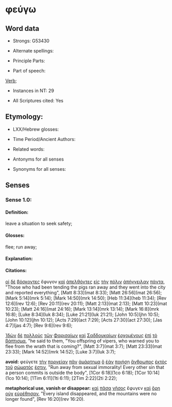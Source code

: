 # φεύγω 

<!-- Status: S2=NeedsFinalCheck -->
<!-- Lexica used for edits: BDAG, FFM, LN, A-S -->

## Word data

* Strongs: G53430

* Alternate spellings:

* Principle Parts: 

* Part of speech: 

[Verb](http://ugg.readthedocs.io/en/latest/verb.html); 

* Instances in NT: 29

* All Scriptures cited: Yes

## Etymology: 

* LXX/Hebrew glosses: 

* Time Period/Ancient Authors: 

* Related words: 

* Antonyms for all senses

* Synonyms for all senses: 

## Senses 

### Sense 1.0:

#### Definition: 

leave a situation to seek safety;

#### Glosses:

flee; run away;

#### Explanation:

#### Citations:

[οἱ](../G35880/01.md) [δὲ](../G11610/01.md) [βόσκοντες](../G10060/01.md) ἔφυγον [καὶ](../G25320/01.md) [ἀπελθόντες](../G05650/01.md) [εἰς](../G15190/01.md) [τὴν](../G35880/01.md) [πόλιν](../G41720/01.md) [ἀπήγγειλαν](../G05180/01.md) [πάντα](../G39560/01.md), "Those who had been tending the pigs ran away and they went into the city and reported everything", [Matt 8:33](mat 8:33); [Matt 26:56](mat 26:56); [Mark 5:14](mrk 5:14); [Mark 14:50](mrk 14:50); [Heb 11:34](heb 11:34); [Rev 12:6](rev 12:6); [Rev 20:11](rev 20:11); [Matt 2:13](mat 2:13); [Matt 10:23](mat 10:23); [Matt 24:16](mat 24:16); [Mark 13:14](mrk 13:14); [Mark 16:8](mrk 16:8); [Luke 8:34](luk 8:34); [Luke 21:21](luk 21:21); [John 10:5](jhn 10:5); [John 10:12](jhn 10:12); [Acts 7:29](act 7:29); [Acts 27:30](act 27:30); [Jas 4:7](jas 4:7); [Rev 9:6](rev 9:6);   

[Ἰδὼν](../G37080/01.md) [δὲ](../G11610/01.md) [πολλοὺς](../G41830/01.md) [τῶν](../G35880/01.md) [Φαρισαίων](../G53300/01.md) [καὶ](../G25320/01.md) [Σαδδουκαίων](../G45230/01.md) [ἐρχομένους](../G20640/01.md) [ἐπὶ](../G19090/01.md) [τὸ](../G35880/01.md) [βάπτισμα](../G09080/01.md), "he said to them, "You offspring of vipers, who warned you to flee from the wrath that is coming?", [Matt 3:7](mat 3:7); [Matt 23:33](mat 23:33); [Mark 14:52](mrk 14:52); [Luke 3:7](luk 3:7); 	


**avoid:** φεύγετε [τὴν](../G35880/01.md) [πορνείαν](../G42020/01.md) [πᾶν](../G39560/01.md) [ἁμάρτημα](../G02650/01.md) [ὃ](../G37390/01.md) [ἐὰν](../G14370/01.md) [ποιήσῃ](../G41600/01.md) [ἄνθρωπος](../G04440/01.md) [ἐκτὸς](../G16220/01.md) [τοῦ](../G35880/01.md) [σώματός](../G49830/01.md) [ἐστιν](../G99999/01.md), "Run away from sexual immorality! Every other sin that a person commits is outside the body", [1Cor 6:18](1co 6:18); [1Cor 10:14](1co 10:14); [1Tim 6:11](1ti 6:11); [2Tim 2:22](2ti 2:22); 	



**metaphorical use, vanish or disappear:** [καὶ](../G25320/01.md) [πᾶσα](../G39560/01.md) [νῆσος](../G35200/01.md) ἔφυγεν [καὶ](../G25320/01.md) [ὄρη](../G37350/01.md) [οὐχ](../G37560/01.md) [εὑρέθησαν](../G21470/01.md), "Every island disappeared, and the mountains were no longer found", [Rev 16:20](rev 16:20).  

